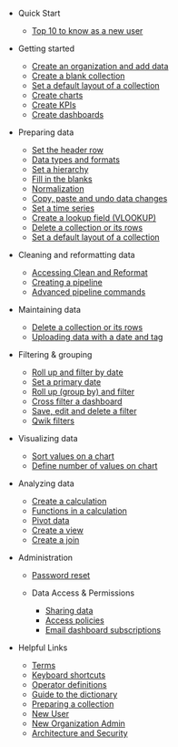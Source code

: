 * Quick Start
  * [Top 10 to know as a new user](getting_started/training101.md)
* Getting started
  * [Create an organization and add data](getting_started/quick-start.md)
  * [Create a blank collection](how_to/new.md)
  * [Set a default layout of a collection](how_to/default.md)
  * [Create charts](getting_started/charts.md)
  * [Create KPIs](getting_started/kpis.md)
  * [Create dashboards](getting_started/dashboards2.md)

* Preparing data
  * [Set the header row](how_to/setheader.md)
  * [Data types and formats](how_to/data.md)
  * [Set a hierarchy](how_to/hierarchies.md)
  * [Fill in the blanks](how_to/fillin.md)
  * [Normalization](how_to/normalization.md)
  * [Copy, paste and undo data changes](how_to/copy.md)
  * [Set a time series](how_to/timeseries.md)
  * [Create a lookup field (VLOOKUP)](how_to/lookup.md)
  * [Delete a collection or its rows](how_to/delete.md)
  * [Set a default layout of a collection](how_to/default.md)

* Cleaning and reformatting data
  * [Accessing Clean and Reformat](how_to/accessing_clean_and_reformat.md)
  * [Creating a pipeline](how_to/creating_pipeline.md)
  * [Advanced pipeline commands](how_to/advanced_manipulator_commands.md)

* Maintaining data
  * [Delete a collection or its rows](how_to/delete.md)
  * [Uploading data with a date and tag](how_to/tag.md)
 
* Filtering & grouping
  * [Roll up and filter by date](how_to/rollup.md)
  * [Set a primary date](how_to/date.md)
  * [Roll up (group by) and filter](how_to/filter.md)
  * [Cross filter a dashboard](how_to/cross_filter.md)
  * [Save, edit and delete a filter](how_to/filter.md)
  * [Qwik filters](how_to/qwik_filter.md)

* Visualizing data
  * [Sort values on a chart](how_to/chart_sort.md)
  * [Define number of values on chart](how_to/chart_data_points.md)

* Analyzing data
  * [Create a calculation](how_to/calculate.md)
  * [Functions in a calculation](how_to/functions.md)
  * [Pivot data](how_to/pivot.md)
  * [Create a view](how_to/view.md)
  * [Create a join](how_to/join.md)


* Administration
  * [Password reset](how_to/password_reset.md)
  * Data Access & Permissions
  
     * [Sharing data](how_to/sharing_access.md)
     * [Access policies](how_to/access_policy.md)
     * [Email dashboard subscriptions](how_to/dashboard_subscriptions.md)
  
* Helpful Links
  * [Terms](getting_started/structure.md)
  * [Keyboard shortcuts](keyboard.md)
  * [Operator definitions](operators.md)
  * [Guide to the dictionary](how_to/dictionary.md)
  * [Preparing a collection](getting_started/collection.md)
  * [New User](getting_started/newviewuser.md)
  * [New Organization Admin](getting_started/newuser.md)
  * [Architecture and Security](how_to/security.md)

